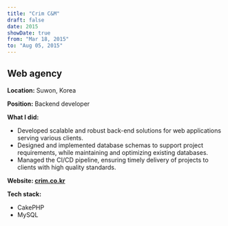 ```yaml
---
title: "Crim C&M"
draft: false
date: 2015
showDate: true
from: "Mar 18, 2015"
to: "Aug 05, 2015"
---
```


## Web agency

**Location:** Suwon, Korea

**Position:** Backend developer

**What I did:**

- Developed scalable and robust back-end solutions for web applications serving various clients.
- Designed and implemented database schemas to support project requirements, while maintaining and optimizing existing databases.
- Managed the CI/CD pipeline, ensuring timely delivery of projects to clients with high quality standards.

**Website: [crim.co.kr](http://www.crim.co.kr)**

**Tech stack:**

- CakePHP
- MySQL
